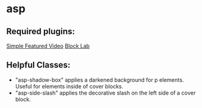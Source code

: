 # asp

## Required plugins: 
[Simple Featured Video](https://wordpress.org/plugins/simple-featured-video/)
[Block Lab](https://wordpress.org/plugins/block-lab/)

## Helpful Classes: 
- "asp-shadow-box" applies a darkened background for p elements. Useful for elements inside of cover blocks.
- "asp-side-slash" applies the decorative slash on the left side of a cover block.